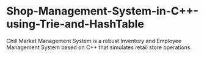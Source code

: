 # Shop-Management-System-in-C++-using-Trie-and-HashTable
Chill Market Management System is a robust Inventory and Employee Management System based on C++ that simulates retail store operations.
